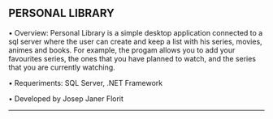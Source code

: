
PERSONAL LIBRARY
----------------

• Overview: Personal Library is a simple desktop application connected 
to a sql server where the user can create and keep a list with his series, 
movies, animes and books. For example, the progam allows you to add your 
favourites series, the ones that you have planned to watch, and the series 
that you are currently watching.

• Requeriments: SQL Server, .NET Framework

• Developed by Josep Janer Florit

--------------------------------------------------------------------
